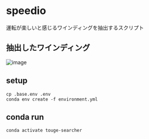 # speedio

運転が楽しいと感じるワインディングを抽出するスクリプト

## 抽出したワインディング

![image](https://github.com/ritogk/speedio/assets/72111956/9c29dc11-b058-4f5f-8ffa-31d3857a792d)

## setup

```
cp .base.env .env
conda env create -f environment.yml
```

## conda run

```
conda activate touge-searcher
```
